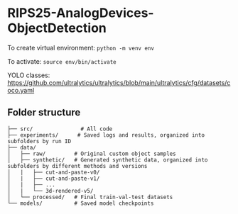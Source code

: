 # RIPS25-AnalogDevices-ObjectDetection

To create virtual environment:
```python -m venv env```

To activate:
```source env/bin/activate```

YOLO classes: https://github.com/ultralytics/ultralytics/blob/main/ultralytics/cfg/datasets/coco.yaml

## Folder structure

```
├── src/               # All code
├── experiments/      # Saved logs and results, organized into subfolders by run ID
├── data/
│   ├── raw/         # Original custom object samples
│   ├── synthetic/   # Generated synthetic data, organized into subfolders by different methods and versions
│   |   ├── cut-and-paste-v0/
│   |   ├── cut-and-paste-v1/
│   |   ├── ...
│   |   └── 3d-rendered-v5/
│   └── processed/   # Final train-val-test datasets
└── models/          # Saved model checkpoints
```